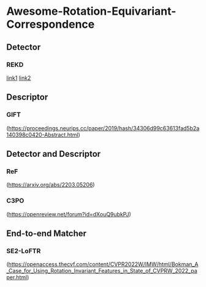 # Awesome-Rotation-Equivariant-Correspondence



## Detector
### REKD
[link1](https://openreview.net/forum?id=sJJXksSg7yi)
[link2](https://openaccess.thecvf.com/content/CVPR2022/html/Lee_Self-Supervised_Equivariant_Learning_for_Oriented_Keypoint_Detection_CVPR_2022_paper.html)

## Descriptor
### GIFT
(https://proceedings.neurips.cc/paper/2019/hash/34306d99c63613fad5b2a140398c0420-Abstract.html)

## Detector and Descriptor
### ReF
(https://arxiv.org/abs/2203.05206)

### C3PO
(https://openreview.net/forum?id=dXouQ9ubkPJ)

## End-to-end Matcher
### SE2-LoFTR
(https://openaccess.thecvf.com/content/CVPR2022W/IMW/html/Bokman_A_Case_for_Using_Rotation_Invariant_Features_in_State_of_CVPRW_2022_paper.html)



